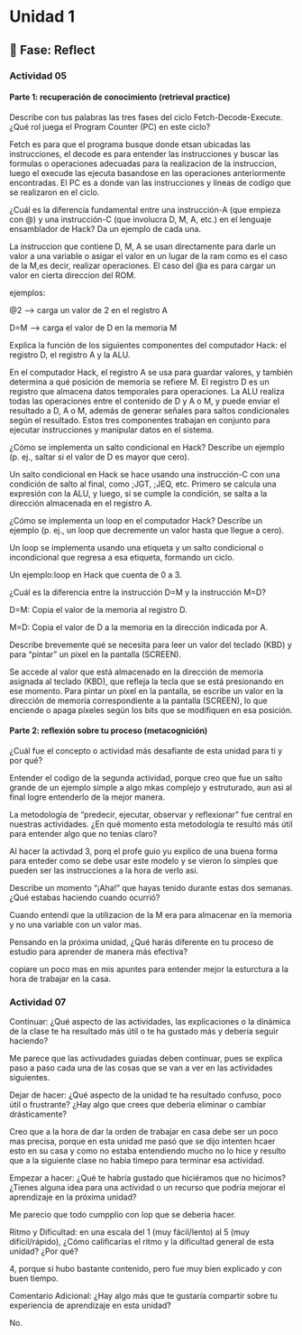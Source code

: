 # Unidad 1

## 🤔 Fase: Reflect

### Actividad 05

#### Parte 1: recuperación de conocimiento (retrieval practice)

Describe con tus palabras las tres fases del ciclo Fetch-Decode-Execute. ¿Qué rol juega el Program Counter (PC) en este ciclo?

Fetch es para que el programa busque donde etsan ubicadas las instrucciones, el decode es para entender las instrucciones y buscar las formulas o operaciones adecuadas para la realizacion de la instruccion, luego el execude las ejecuta basandose en las operaciones anteriormente encontradas. El PC es a donde van las instrucciones y lineas de codigo que se realizaron en el ciclo. 

¿Cuál es la diferencia fundamental entre una instrucción-A (que empieza con @) y una instrucción-C (que involucra D, M, A, etc.) en el lenguaje ensamblador de Hack? Da un ejemplo de cada una.

La instruccion que contiene D, M, A se usan directamente para darle un valor a una variable o asigar el valor en un lugar de la ram como es el caso de la M,es decir, realizar operaciones. El caso del @a es para cargar un valor en cierta direccion del ROM.

ejemplos:

@2 --> carga un valor de 2 en el registro A

D=M --> carga el valor de D en la memoria M



Explica la función de los siguientes componentes del computador Hack: el registro D, el registro A y la ALU.

En el computador Hack, el registro A se usa para guardar valores, y también determina a qué posición de memoria se refiere M. El registro D es un registro que almacena datos temporales para operaciones. La ALU realiza todas las operaciones entre el contenido de D y A o M, y puede enviar el resultado a D, A o M, además de generar señales para saltos condicionales según el resultado. Estos tres componentes trabajan en conjunto para ejecutar instrucciones y manipular datos en el sistema.

¿Cómo se implementa un salto condicional en Hack? Describe un ejemplo (p. ej., saltar si el valor de D es mayor que cero).

Un salto condicional en Hack se hace usando una instrucción-C con una condición de salto al final, como ;JGT, ;JEQ, etc. Primero se calcula una expresión con la ALU, y luego, si se cumple la condición, se salta a la dirección almacenada en el registro A.

¿Cómo se implementa un loop en el computador Hack? Describe un ejemplo (p. ej., un loop que decremente un valor hasta que llegue a cero).

Un loop se implementa usando una etiqueta y un salto condicional o incondicional que regresa a esa etiqueta, formando un ciclo.

Un ejemplo:loop en Hack que cuenta de 0 a 3.

¿Cuál es la diferencia entre la instrucción D=M y la instrucción M=D?

D=M: Copia el valor de la memoria al registro D.

M=D: Copia el valor de D a la memoria en la dirección indicada por A.

Describe brevemente qué se necesita para leer un valor del teclado (KBD) y para “pintar” un pixel en la pantalla (SCREEN).

Se accede al valor que está almacenado en la dirección de memoria asignada al teclado (KBD), que refleja la tecla que se está presionando en ese momento. Para pintar un píxel en la pantalla, se escribe un valor en la dirección de memoria correspondiente a la pantalla (SCREEN), lo que enciende o apaga píxeles según los bits que se modifiquen en esa posición.


#### Parte 2: reflexión sobre tu proceso (metacognición)

¿Cuál fue el concepto o actividad más desafiante de esta unidad para ti y por qué?

Entender el codigo de la segunda actividad, porque creo que fue un salto grande de un ejemplo simple a algo mkas complejo y estruturado, aun asi al final logre entenderlo de la mejor manera.

La metodología de “predecir, ejecutar, observar y reflexionar” fue central en nuestras actividades. ¿En qué momento esta metodología te resultó más útil para entender algo que no tenías claro?

Al hacer la activdad 3, porq el profe guio yu explico de una buena forma para enteder como se debe usar este modelo y se vieron lo simples que pueden ser las instrucciones a la hora de verlo asi. 

Describe un momento “¡Aha!” que hayas tenido durante estas dos semanas. ¿Qué estabas haciendo cuando ocurrió?

Cuando entendi que la utilizacion de la M era para almacenar en la memoria y no una variable con un valor mas.

Pensando en la próxima unidad, ¿Qué harás diferente en tu proceso de estudio para aprender de manera más efectiva?

copiare un poco mas en mis apuntes para entender mejor la esturctura a la hora de trabajar en la casa.


### Actividad 07

Continuar: ¿Qué aspecto de las actividades, las explicaciones o la dinámica de la clase te ha resultado más útil o te ha gustado más y debería seguir haciendo?

Me parece que las activudades guiadas deben continuar, pues se explica paso a paso cada una de las cosas que se van a ver en las actividades siguientes.

Dejar de hacer: ¿Qué aspecto de la unidad te ha resultado confuso, poco útil o frustrante? ¿Hay algo que crees que debería eliminar o cambiar drásticamente?

Creo que a la hora de dar la orden de trabajar en casa debe ser un poco mas precisa, porque en esta unidad me pasó que se dijo intenten hcaer esto en su casa y como no estaba entendiendo mucho no lo hice y resulto que a la siguiente clase no habia timepo para terminar esa actividad.

Empezar a hacer: ¿Qué te habría gustado que hiciéramos que no hicimos? ¿Tienes alguna idea para una actividad o un recurso que podría mejorar el aprendizaje en la próxima unidad?

Me parecio que todo cumpplio con lop que se deberia hacer.

Ritmo y Dificultad: en una escala del 1 (muy fácil/lento) al 5 (muy difícil/rápido), ¿Cómo calificarías el ritmo y la dificultad general de esta unidad? ¿Por qué?

4, porque si hubo bastante contenido, pero fue muy bien explicado y con buen tiempo.

Comentario Adicional: ¿Hay algo más que te gustaría compartir sobre tu experiencia de aprendizaje en esta unidad?

No.
